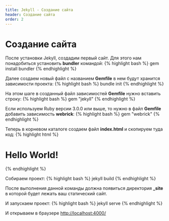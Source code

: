 ```yaml
---
title: Jekyll - Создание сайта
header: Создание сайта
order: 2
---
```

# Создание сайта
После установки Jekyll, создадим первый сайт. Для этого нам понадобиться установить **bundler** командой:
{% highlight bash %}
gem install bundler
{% endhighlight %}

Далее создаем новый файл с названием **Gemfile** в нем будут хранится зависимости проекта:
{% highlight bash %}
bundle init
{% endhighlight %}

На этом шаге в созданный файл зависимостей **Gemfile** нужно вставить строку:
{% highlight bash %}
gem "jekyll"
{% endhighlight %}

Если используем Ruby версии 3.0.0 или выше, то нужно в файл **Gemfile** добавить зависимость **webrick**:
{% highlight bash %}
gem "webrick"
{% endhighlight %}

Теперь в корневом каталоге создаем файл **index.html** и скопируем туда код:
{% highlight html %}
<!DOCTYPE html>
<html>
    <head>
        <meta charset="utf-8">
        <title>Home</title>
    </head>
    <body>
        <h1>Hello World!</h1>
    </body>
</html>
{% endhighlight %}


Собираем проект:
{% highlight bash %}
jekyll build
{% endhighlight %}

После выполнения данной команды должна появиться директория **_site** в которой будет лежать ваш статический сайт.

И запускаем проект:
{% highlight bash %}
jekyll serve
{% endhighlight %}

И открываем в браузере [http://localhost:4000/](http://localhost:4000/)